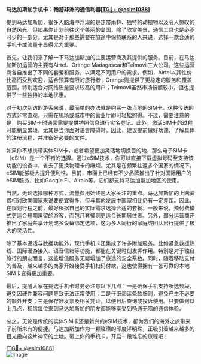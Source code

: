 **马达加斯加手机卡：畅游非洲的通信利器[[TG💪+ @esim1088](https://t.me/s/esim1088)]**

提到马达加斯加，很多人脑海中浮现的是热带雨林、独特的动植物以及令人惊叹的自然风光。但如果你计划前往这个美丽的岛国，除了欣赏美景，通信工具也是必不可少的一部分。尤其是对于那些需要在旅途中保持联系的人来说，选择一款合适的手机卡或流量卡显得尤为重要。

首先，让我们来了解一下马达加斯加的主要运营商及其提供的服务。目前，在马达加斯加运营的主要有Airtel、Orange Madagascar和Telmovil三大公司。这些运营商各自推出了不同的套餐和服务，以满足不同用户的需求。例如，Airtel以其性价比高而受到欢迎，适合预算有限的旅行者；Orange则提供了更稳定的服务和覆盖范围，特别适合对网络质量要求较高的用户；Telmovil虽然市场份额较小，但也提供了一些独特的本地优惠。

对于初次到访的游客来说，最简单的办法就是购买一张当地的SIM卡。这种传统的方式非常直观，只需在机场或城市中的营业厅即可轻松购得。不过，需要注意的是，购买SIM卡时通常需要提供护照信息进行实名登记。此外，激活SIM卡的过程可能稍显繁琐，尤其是当你面对语言障碍时。因此，建议提前做好功课，了解具体的注册流程，并准备好必要的文件。

如果你不想携带实体SIM卡，或者希望更加灵活地切换目的地，那么电子SIM卡（eSIM）是一个不错的选择。通过eSIM技术，你可以直接下载虚拟号码至支持该功能的设备中，省去了更换物理卡的麻烦。尤其是在频繁往返多个国家的情况下，eSIM能够极大提升便利性。目前，市面上已经有不少品牌推出了针对国际用户的eSIM服务，比如Google Fi、Airalo等，它们都支持马达加斯加地区的使用。

当然，无论选择哪种方式，流量费用始终是大家关注的重点。马达加斯加的上网资费相对欧美国家来说要便宜得多，但与其他发展中国家相比仍有一定差距。因此，在规划行程之前，最好根据自己的实际需求选择合适的套餐。一般来说，预付费模式更适合短期逗留的游客，而包月套餐则更适合长期居住者。另外，部分运营商还推出了家庭共享计划或多设备绑定选项，这为多人同行的家庭或团队出行提供了极大的灵活性。

除了基本通话与数据功能外，现代手机卡还集成了许多附加服务。比如紧急救援热线、国际漫游接入、语音信箱等功能，都能在关键时刻发挥作用。特别是对于独自旅行的朋友而言，这些增值服务无疑增加了旅途的安全系数。同时，随着移动支付的普及，越来越多的商家开始接受手机扫码付款，这也使得拥有一张可靠的本地SIM卡变得更加重要。

最后，提醒大家在挑选手机卡时务必注意以下几点：一是确保手机支持所选频段，避免因硬件兼容问题导致无法正常使用；二是仔细阅读条款细则，避免产生不必要的额外开支；三是保存好发票及相关凭证，以便日后查询或投诉使用。只要做到以上几点，相信每位来到马达加斯加的朋友都能够享受到畅通无阻的通信体验。

总之，无论是传统的实体SIM卡还是新兴的eSIM技术，都为我们的海外之旅带来了前所未有的便捷。马达加斯加作为一颗璀璨的印度洋明珠，正吸引着越来越多的目光投向这片神奇的土地。带上你的手机卡，开启一段难忘的旅程吧！

[[TG💪+ @esim1088](https://t.me/s/esim1088)]  
![Image](https://i.postimg.cc/4NQfJmqS/Snipaste-2025-05-13-00-14-12.png)